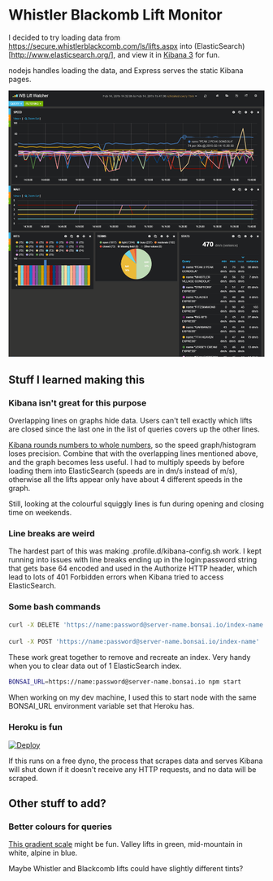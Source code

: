Whistler Blackomb Lift Monitor
================

I decided to try loading data from https://secure.whistlerblackcomb.com/ls/lifts.aspx into (ElasticSearch)[http://www.elasticsearch.org/], and view it in [Kibana 3](http://www.elasticsearch.org/overview/kibana/) for fun.

nodejs handles loading the data, and Express serves the static Kibana pages.

![WB Lift Monitor Screenshot](screenshot.png?raw=true)

Stuff I learned making this
----------------

### Kibana isn't great for this purpose

Overlapping lines on graphs hide data. Users can't tell exactly which lifts are closed since the last one in the list of queries covers up the other lines.

[Kibana rounds numbers to whole numbers](https://github.com/elasticsearch/kibana/issues/697), so the speed graph/histogram loses precision. Combine that with the overlapping lines mentioned above, and the graph becomes less useful. I had to multiply speeds by before loading them into ElasticSearch (speeds are in dm/s instead of m/s), otherwise all the lifts appear only have about 4 different speeds in the graph.

Still, looking at the colourful squiggly lines is fun during opening and closing time on weekends.

### Line breaks are weird

The hardest part of this was making .profile.d/kibana-config.sh work. I kept running into issues with line breaks ending up in the login:password string that gets base 64 encoded and used in the Authorize HTTP header, which lead to lots of 401 Forbidden errors when Kibana tried to access ElasticSearch.

### Some bash commands

```bash
curl -X DELETE 'https://name:password@server-name.bonsai.io/index-name'

curl -X POST 'https://name:password@server-name.bonsai.io/index-name'
```

These work great together to remove and recreate an index. Very handy when you to clear data out of 1 ElasticSearch index.

```bash
BONSAI_URL=https://name:password@server-name.bonsai.io npm start
```
When working on my dev machine, I used this to start node with the same BONSAI_URL environment variable set that Heroku has.



### Heroku is fun

[![Deploy](https://www.herokucdn.com/deploy/button.png)](https://heroku.com/deploy?template=https://github.com/heroku/node-js-sample)

If this runs on a free dyno, the process that scrapes data and serves Kibana will shut down if it doesn't receive any HTTP requests, and no data will be scraped.

Other stuff to add?
-------

### Better colours for queries

[This gradient scale](http://gka.github.io/palettes/#colors=forestgreen,white,skyblue|steps=26|bez=0|coL=0) might be fun. Valley lifts in green, mid-mountain in white, alpine in blue.

Maybe Whistler and Blackcomb lifts could have slightly different tints?